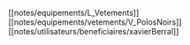 [[notes/equipements/L_Vetements]] [[notes/equipements/vetements/V_PolosNoirs]] [[notes/utilisateurs/beneficiaires/xavierBerral]]